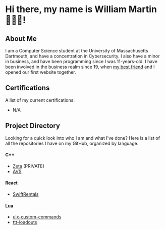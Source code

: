 # Hi there, my name is William Martin 👋🏻😁!

## About Me

I am a Computer Science student at the University of Massachusetts Dartmouth, and have a concentration in Cybersecurity. I also have a minor in business, and have been programming since I was 11-years-old. I have been involved in the business realm since 19, when [my best friend](https://github.com/tmbailey0304) and I opened our first website together.

## Certifications

A list of my current certifications:

- N/A

## Project Directory

Looking for a quick look into who I am and what I've done? Here is a list of all the repositories I have on my GitHub, organized by language.

#### C++

- [Zeta](https://github.com/WillMartin03/Zeta) (PRIVATE)
- [AVS]()

#### React

- [SwiftRentals](https://github.com/WillMartin03/SwiftRentals)

#### Lua

- [ulx-custom-commands](https://github.com/WillMartin03/ulx-custom-commands)
- [ttt-loadouts](https://github.com/WillMartin03/ttt-loadouts)
